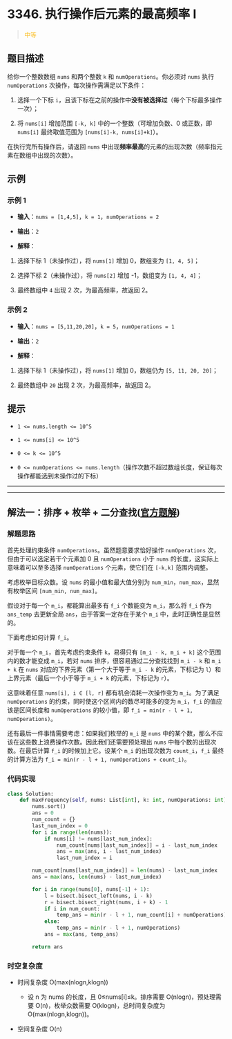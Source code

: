 # 3346. 执行操作后元素的最高频率 I
><span style="color:rgb(251,193,45)">中等</span>
## 题目描述

给你一个整数数组 `nums` 和两个整数 `k` 和 `numOperations`。你必须对 `nums` 执行 `numOperations` 次操作，每次操作需满足以下条件：



1. 选择一个下标 `i`，且该下标在之前的操作中**没有被选择过**（每个下标最多操作一次）；

2. 将 `nums[i]` 增加范围 `[-k, k]` 中的一个整数（可增加负数、0 或正数，即 `nums[i]` 最终取值范围为 `[nums[i]-k, nums[i]+k]`）。

在执行完所有操作后，请返回 `nums` 中出现**频率最高**的元素的出现次数（频率指元素在数组中出现的次数）。

## 示例

### 示例 1



* **输入**：`nums = [1,4,5]`，`k = 1`，`numOperations = 2`

* **输出**：`2`

* **解释**：

1. 选择下标 1（未操作过），将 `nums[1]` 增加 0，数组变为 `[1, 4, 5]`；

2. 选择下标 2（未操作过），将 `nums[2]` 增加 -1，数组变为 `[1, 4, 4]`；

3. 最终数组中 `4` 出现 2 次，为最高频率，故返回 2。

### 示例 2



* **输入**：`nums = [5,11,20,20]`，`k = 5`，`numOperations = 1`

* **输出**：`2`

* **解释**：

1. 选择下标 1（未操作过），将 `nums[1]` 增加 0，数组仍为 `[5, 11, 20, 20]`；

2. 最终数组中 `20` 出现 2 次，为最高频率，故返回 2。

## 提示



* `1 <= nums.length <= 10^5`

* `1 <= nums[i] <= 10^5`

* `0 <= k <= 10^5`

* `0 <= numOperations <= nums.length`（操作次数不超过数组长度，保证每次操作都能选到未操作过的下标）









***
***




## 解法一：排序 + 枚举 + 二分查找([官方题解](https://leetcode.cn/problems/maximum-frequency-of-an-element-after-performing-operations-i/solutions/3803630/zhi-xing-cao-zuo-hou-yuan-su-de-zui-gao-lk58w/?envType=daily-question&envId=2025-10-24))

### 解题思路

首先处理约束条件 `numOperations`。虽然题意要求恰好操作 `numOperations` 次，但由于可以选定若干个元素加 0 且 `numOperations` 小于 `nums` 的长度，这实际上意味着可以至多选择 `numOperations` 个元素，使它们在 `[-k,k]` 范围内调整。

考虑枚举目标众数。设 `nums` 的最小值和最大值分别为 `num_min`，`num_max`，显然有枚举区间 `[num_min, num_max]`。

假设对于每一个 `m_i`，都能算出最多有 `f_i` 个数能变为 `m_i`，那么将 `f_i` 作为 `ans_temp` 去更新全局 `ans`，由于答案一定存在于某个 `m_i` 中，此时正确性是显然的。

下面考虑如何计算 `f_i`。

对于每一个 `m_i`，首先考虑约束条件 `k`，易得只有 `[m_i - k, m_i + k]` 这个范围内的数才能变成 `m_i`，若对 `nums` 排序，很容易通过二分查找找到 `m_i - k` 和 `m_i + k` 在 `nums` 对应的下界元素（第一个大于等于 `m_i - k` 的元素，下标记为 `l`）和上界元素（最后一个小于等于 `m_i + k` 的元素，下标记为 `r`）。

这意味着任意 `nums[i], i ∈ [l, r]` 都有机会消耗一次操作变为 `m_i`。为了满足 `numOperations` 的约束，同时使这个区间内的数尽可能多的变为 `m_i`，`f_i` 的值应该是区间长度和 `numOperations` 的较小值，即 `f_i = min(r - l + 1, numOperations)`。

还有最后一件事情需要考虑：如果我们枚举的 `m_i` 是 `nums` 中的某个数，那么不应该在这些数上浪费操作次数。因此我们还需要预处理出 `nums` 中每个数的出现次数。在最后计算 `f_i` 的时候加上它。设某个 `m_i` 的出现次数为 `count_i`，`f_i` 最终的计算方法为 `f_i = min(r - l + 1, numOperations + count_i)`。



### 代码实现
```python
class Solution:
    def maxFrequency(self, nums: List[int], k: int, numOperations: int) -> int:
        nums.sort()
        ans = 0
        num_count = {}
        last_num_index = 0
        for i in range(len(nums)):
            if nums[i] != nums[last_num_index]:
                num_count[nums[last_num_index]] = i - last_num_index
                ans = max(ans, i - last_num_index)
                last_num_index = i

        num_count[nums[last_num_index]] = len(nums) - last_num_index
        ans = max(ans, len(nums) - last_num_index)

        for i in range(nums[0], nums[-1] + 1):
            l = bisect.bisect_left(nums, i - k)
            r = bisect.bisect_right(nums, i + k) - 1
            if i in num_count:
                temp_ans = min(r - l + 1, num_count[i] + numOperations)
            else:
                temp_ans = min(r - l + 1, numOperations)
            ans = max(ans, temp_ans)

        return ans
```

### 时空复杂度

- 时间复杂度 O(max(nlogn,klogn))
    - 设 n 为 nums 的长度，且 0≤nums[i]≤k。排序需要 O(nlogn)，预处理需要 O(n)，枚举众数需要 O(klogn)，总时间复杂度为 O(max(nlogn,klogn))。


- 空间复杂度 O(n)















